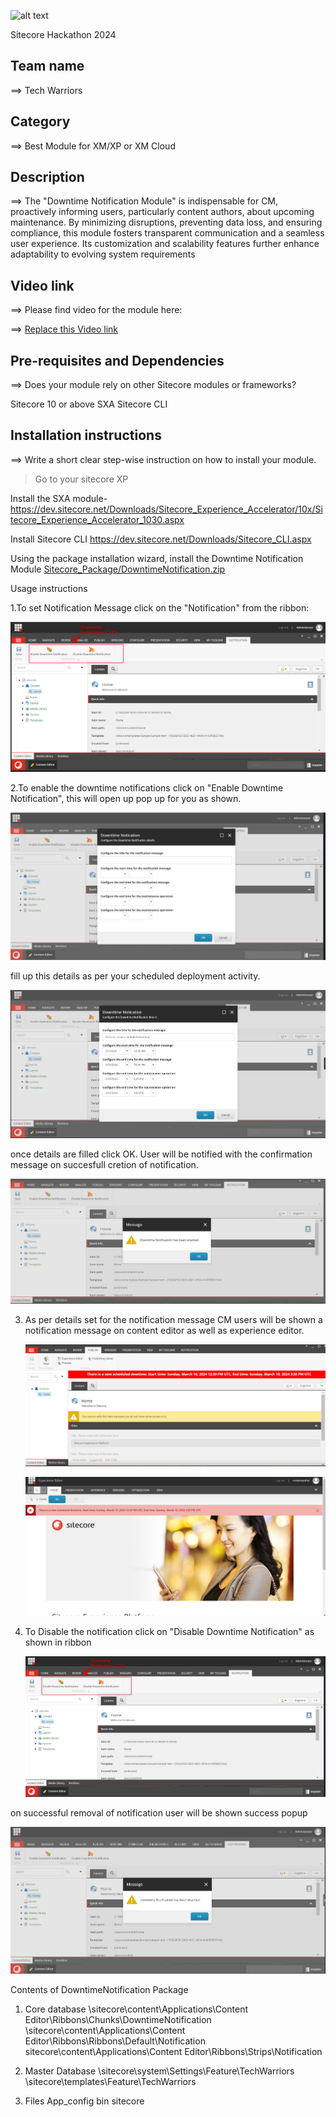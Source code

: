 ![alt text](docs/images/hackathon.png)

Sitecore Hackathon 2024

## Team name

⟹ Tech Warriors

## Category

⟹ Best Module for XM/XP or XM Cloud

## Description

⟹ The "Downtime Notification Module" is indispensable for CM, proactively informing users, particularly content authors, about upcoming maintenance. By minimizing disruptions, preventing data loss, and ensuring compliance, this module fosters transparent communication and a seamless user experience. Its customization and scalability features further enhance adaptability to evolving system requirements

## Video link

⟹ Please find video for the module here:

⟹ [Replace this Video link](#video-link)

## Pre-requisites and Dependencies

⟹ Does your module rely on other Sitecore modules or frameworks?

Sitecore 10 or above
SXA
Sitecore CLI

## Installation instructions

⟹ Write a short clear step-wise instruction on how to install your module.

> Go to your sitecore XP

Install the SXA module-https://dev.sitecore.net/Downloads/Sitecore_Experience_Accelerator/10x/Sitecore_Experience_Accelerator_1030.aspx

Install Sitecore CLI https://dev.sitecore.net/Downloads/Sitecore_CLI.aspx

Using the package installation wizard, install the Downtime Notification Module [Sitecore_Package/DowntimeNotification.zip ](https://github.com/Sitecore-Hackathon/2024-Tech-Warriors/blob/main/Sitecore_Package/DowntimeNotification.zip)

Usage instructions

1.To set Notification Message click on the "Notification" from the ribbon:

![alt text](image-2.png)

2.To enable the downtime notifications click on "Enable Downtime Notification", this will open up pop up for you as shown.

![alt text](image-3.png)

fill up this details as per your scheduled deployment activity.

![alt text](image-6.png)

once details are filled click OK. User will be notified with the confirmation message on succesfull cretion of notification.

![alt text](image-7.png)

3. As per details set for the notification message CM users will be shown a notification message on content editor as well as experience editor.

    ![alt text](image-4.png)

    ![alt text](image-9.png)

4. To Disable the notification click on "Disable Downtime Notification" as shown in ribbon

    ![alt text](image-5.png)

on successful removal of notification user will be shown success popup

![alt text](image-8.png)

Contents of DowntimeNotification Package

1. Core database
   \sitecore\content\Applications\Content Editor\Ribbons\Chunks\DowntimeNotification
   \sitecore\content\Applications\Content Editor\Ribbons\Ribbons\Default\Notification
   sitecore\content\Applications\Content Editor\Ribbons\Strips\Notification

2. Master Database
   \sitecore\system\Settings\Feature\TechWarriors
   \sitecore\templates\Feature\TechWarriors

3. Files
   App_config
   bin
   sitecore

